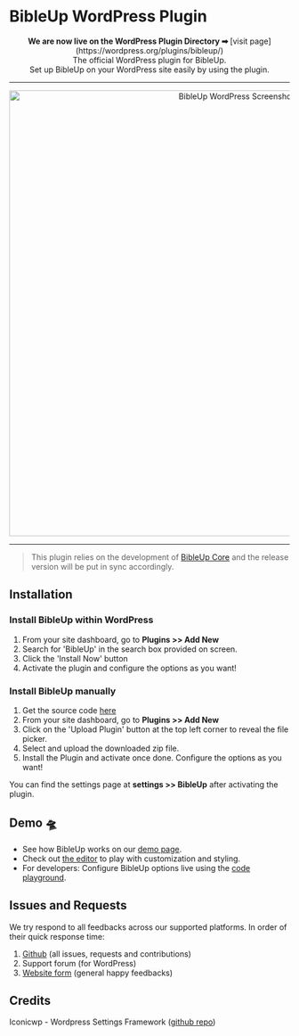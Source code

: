 # BibleUp WordPress Plugin

<div align="center">
<b>We are now live on the WordPress Plugin Directory ➡ </b>[visit page](https://wordpress.org/plugins/bibleup/)<br>
The official WordPress plugin for BibleUp.<br>
Set up BibleUp on your WordPress site easily by using the plugin.
</div>

---
<div align="center">
<img src="https://user-images.githubusercontent.com/67844971/214540506-cd2fa32d-3e09-4d2e-af5f-b4a1c736ef6d.png" alt="BibleUp WordPress Screenshot" width="800px" align="center"/>
</div>

---

> This plugin relies on the development of [BibleUp Core](https://github.com/bibleup/bibleup) and the release version will be put in sync accordingly.


## Installation
### Install BibleUp within WordPress
1) From your site dashboard, go to **Plugins >> Add New**
2) Search for 'BibleUp' in the search box provided on screen.
3) Click the 'Install Now' button
4) Activate the plugin and configure the options as you want!

### Install BibleUp manually
1) Get the source code [here](https://downloads.wordpress.org/plugin/bibleup.zip)
2) From your site dashboard, go to **Plugins >> Add New**
3) Click on the 'Upload Plugin' button at the top left corner to reveal the file picker.
4) Select and upload the downloaded zip file.
5) Install the Plugin and activate once done. Configure the options as you want!

You can find the settings page at **settings >> BibleUp** after activating the plugin.

## Demo 🛸

 - See how BibleUp works on our [demo page](https://bibleup.netlify.app/demo).
 - Check out [the editor](https://bibleup.netlify.app/demo/editor) to play with customization and styling.
 - For developers: Configure BibleUp options live using the [code playground](https://stackblitz.com/edit/bibleup).

## Issues and Requests
We try respond to all feedbacks across our supported platforms.
In order of their quick response time:

 1. [Github](https://github.com/bibleup/wordpress/issues) (all issues, requests and contributions)
 2. Support forum (for WordPress)
 3. [Website form](https://bibleup.netlify.app/#contact) (general happy feedbacks)

 ## Credits
 Iconicwp - Wordpress Settings Framework ([github repo](https://github.com/iconicwp/WordPress-Settings-Framework))
